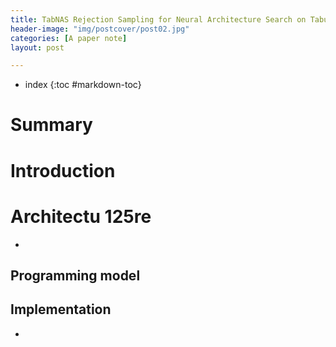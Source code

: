 ```yaml
---
title: TabNAS Rejection Sampling for Neural Architecture Search on Tabular Datasets
header-image: "img/postcover/post02.jpg"
categories: [A paper note]
layout: post

---
```


- index
{:toc #markdown-toc}



# Summary





# Introduction



# Architectu 125re

- 

## Programming model



## Implementation

- 